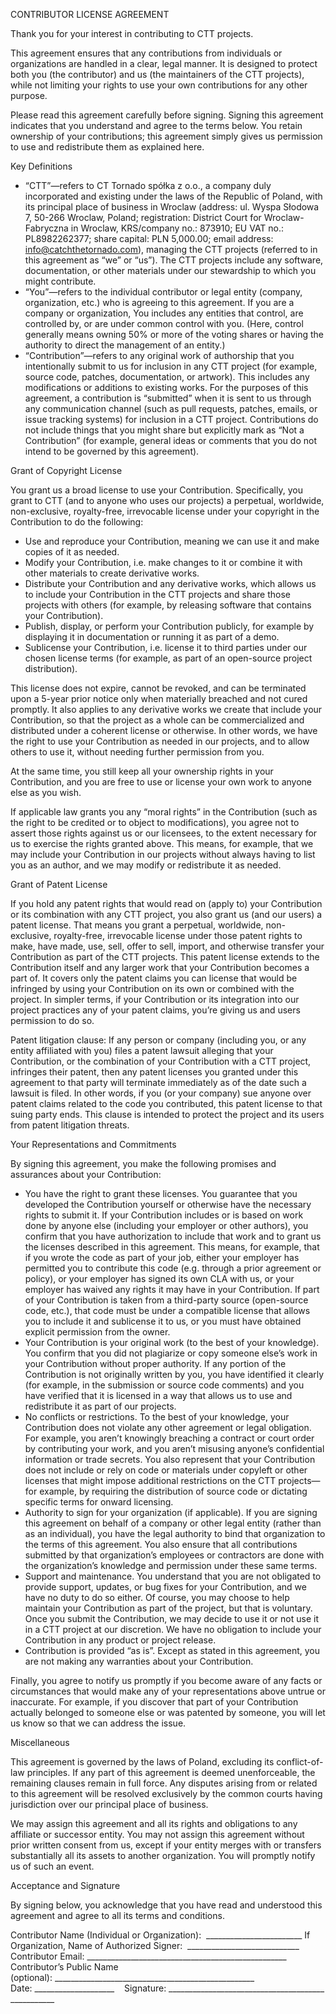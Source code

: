 CONTRIBUTOR LICENSE AGREEMENT

Thank you for your interest in contributing to CTT projects.

This agreement ensures that any contributions from individuals or organizations are handled in a clear, legal manner. It is designed to protect both you (the contributor) and us (the maintainers of the CTT projects), while not limiting your rights to use your own contributions for any other purpose.

Please read this agreement carefully before signing. Signing this agreement indicates that you understand and agree to the terms below. You retain ownership of your contributions; this agreement simply gives us permission to use and redistribute them as explained here.

Key Definitions

- “CTT”—refers to CT Tornado spółka z o.o., a company duly incorporated and existing under the laws of the Republic of Poland, with its principal place of business in Wroclaw (address: ul. Wyspa Słodowa 7, 50-266 Wroclaw, Poland; registration: District Court for Wroclaw-Fabryczna in Wroclaw, KRS/company no.: 873910; EU VAT no.: PL8982262377; share capital: PLN 5,000.00; email address: info@catchthetornado.com), managing the CTT projects (referred to in this agreement as “we” or “us”). The CTT projects include any software, documentation, or other materials under our stewardship to which you might contribute.
- “You”—refers to the individual contributor or legal entity (company, organization, etc.) who is agreeing to this agreement. If you are a company or organization, You includes any entities that control, are controlled by, or are under common control with you. (Here, control generally means owning 50% or more of the voting shares or having the authority to direct the management of an entity.)
- “Contribution”—refers to any original work of authorship that you intentionally submit to us for inclusion in any CTT project (for example, source code, patches, documentation, or artwork). This includes any modifications or additions to existing works. For the purposes of this agreement, a contribution is “submitted” when it is sent to us through any communication channel (such as pull requests, patches, emails, or issue tracking systems) for inclusion in a CTT project. Contributions do not include things that you might share but explicitly mark as “Not a Contribution” (for example, general ideas or comments that you do not intend to be governed by this agreement).

Grant of Copyright License

You grant us a broad license to use your Contribution. Specifically, you grant to CTT (and to anyone who uses our projects) a perpetual, worldwide, non-exclusive, royalty-free, irrevocable license under your copyright in the Contribution to do the following:

- Use and reproduce your Contribution, meaning we can use it and make copies of it as needed.
- Modify your Contribution, i.e. make changes to it or combine it with other materials to create derivative works.
- Distribute your Contribution and any derivative works, which allows us to include your Contribution in the CTT projects and share those projects with others (for example, by releasing software that contains your Contribution).
- Publish, display, or perform your Contribution publicly, for example by displaying it in documentation or running it as part of a demo.
- Sublicense your Contribution, i.e. license it to third parties under our chosen license terms (for example, as part of an open-source project distribution).

This license does not expire, cannot be revoked, and can be terminated upon a 5-year prior notice only when materially breached and not cured promptly. It also applies to any derivative works we create that include your Contribution, so that the project as a whole can be commercialized and distributed under a coherent license or otherwise. In other words, we have the right to use your Contribution as needed in our projects, and to allow others to use it, without needing further permission from you.

At the same time, you still keep all your ownership rights in your Contribution, and you are free to use or license your own work to anyone else as you wish.

If applicable law grants you any “moral rights” in the Contribution (such as the right to be credited or to object to modifications), you agree not to assert those rights against us or our licensees, to the extent necessary for us to exercise the rights granted above. This means, for example, that we may include your Contribution in our projects without always having to list you as an author, and we may modify or redistribute it as needed.

Grant of Patent License

If you hold any patent rights that would read on (apply to) your Contribution or its combination with any CTT project, you also grant us (and our users) a patent license. That means you grant a perpetual, worldwide, non-exclusive, royalty-free, irrevocable license under those patent rights to make, have made, use, sell, offer to sell, import, and otherwise transfer your Contribution as part of the CTT projects. This patent license extends to the Contribution itself and any larger work that your Contribution becomes a part of. It covers only the patent claims you can license that would be infringed by using your Contribution on its own or combined with the project. In simpler terms, if your Contribution or its integration into our project practices any of your patent claims, you’re giving us and users permission to do so.

Patent litigation clause: If any person or company (including you, or any entity affiliated with you) files a patent lawsuit alleging that your Contribution, or the combination of your Contribution with a CTT project, infringes their patent, then any patent licenses you granted under this agreement to that party will terminate immediately as of the date such a lawsuit is filed. In other words, if you (or your company) sue anyone over patent claims related to the code you contributed, this patent license to that suing party ends. This clause is intended to protect the project and its users from patent litigation threats.

Your Representations and Commitments

By signing this agreement, you make the following promises and assurances about your Contribution:

- You have the right to grant these licenses. You guarantee that you developed the Contribution yourself or otherwise have the necessary rights to submit it. If your Contribution includes or is based on work done by anyone else (including your employer or other authors), you confirm that you have authorization to include that work and to grant us the licenses described in this agreement. This means, for example, that if you wrote the code as part of your job, either your employer has permitted you to contribute this code (e.g. through a prior agreement or policy), or your employer has signed its own CLA with us, or your employer has waived any rights it may have in your Contribution. If part of your Contribution is taken from a third-party source (open-source code, etc.), that code must be under a compatible license that allows you to include it and sublicense it to us, or you must have obtained explicit permission from the owner.
- Your Contribution is your original work (to the best of your knowledge). You confirm that you did not plagiarize or copy someone else’s work in your Contribution without proper authority. If any portion of the Contribution is not originally written by you, you have identified it clearly (for example, in the submission or source code comments) and you have verified that it is licensed in a way that allows us to use and redistribute it as part of our projects.
- No conflicts or restrictions. To the best of your knowledge, your Contribution does not violate any other agreement or legal obligation. For example, you aren’t knowingly breaching a contract or court order by contributing your work, and you aren’t misusing anyone’s confidential information or trade secrets. You also represent that your Contribution does not include or rely on code or materials under copyleft or other licenses that might impose additional restrictions on the CTT projects—for example, by requiring the distribution of source code or dictating specific terms for onward licensing.
- Authority to sign for your organization (if applicable). If you are signing this agreement on behalf of a company or other legal entity (rather than as an individual), you have the legal authority to bind that organization to the terms of this agreement. You also ensure that all contributions submitted by that organization’s employees or contractors are done with the organization’s knowledge and permission under these same terms.
- Support and maintenance. You understand that you are not obligated to provide support, updates, or bug fixes for your Contribution, and we have no duty to do so either. Of course, you may choose to help maintain your Contribution as part of the project, but that is voluntary. Once you submit the Contribution, we may decide to use it or not use it in a CTT project at our discretion. We have no obligation to include your Contribution in any product or project release.
- Contribution is provided “as is”. Except as stated in this agreement, you are not making any warranties about your Contribution.

Finally, you agree to notify us promptly if you become aware of any facts or circumstances that would make any of your representations above untrue or inaccurate. For example, if you discover that part of your Contribution actually belonged to someone else or was patented by someone, you will let us know so that we can address the issue.

Miscellaneous

This agreement is governed by the laws of Poland, excluding its conflict-of-law principles. If any part of this agreement is deemed unenforceable, the remaining clauses remain in full force. Any disputes arising from or related to this agreement will be resolved exclusively by the common courts having jurisdiction over our principal place of business.

We may assign this agreement and all its rights and obligations to any affiliate or successor entity. You may not assign this agreement without prior written consent from us, except if your entity merges with or transfers substantially all its assets to another organization. You will promptly notify us of such an event.

Acceptance and Signature

By signing below, you acknowledge that you have read and understood this agreement and agree to all its terms and conditions.

Contributor Name (Individual or Organization):  \_\_\_\_\_\_\_\_\_\_\_\_\_\_\_\_\_\_\_\_\_\_\_\_
If Organization, Name of Authorized Signer:  \_\_\_\_\_\_\_\_\_\_\_\_\_\_\_\_\_\_\_\_\_\_\_\_\_\_\_\_
Contributor Email: \_\_\_\_\_\_\_\_\_\_\_\_\_\_\_\_\_\_\_\_\_\_\_\_\_\_\_\_\_\_\_\_\_\_\_\_\_\_\_\_\_\_\_\_\_\_\_\_\_\_
Contributor’s Public Name (optional): \_\_\_\_\_\_\_\_\_\_\_\_\_\_\_\_\_\_\_\_\_\_\_\_\_\_\_\_\_\_\_\_\_\_\_\_\_\_\_\_\_\_\_\_\_\_\_\_\_\_
Date: \_\_\_\_\_\_\_\_\_\_\_\_\_\_\_\_\_\_\_\_    Signature: \_\_\_\_\_\_\_\_\_\_\_\_\_\_\_\_\_\_\_\_\_\_\_\_\_\_\_\_\_\_\_\_\_\_\_\_\_\_\_\_\_\_\_\_\_\_\_\_\_\_